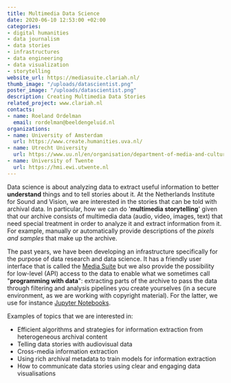 ```yaml
---
title: Multimedia Data Science
date: 2020-06-10 12:53:00 +02:00
categories:
- digital humanities
- data journalism
- data stories
- infrastructures
- data engineering
- data visualization
- storytelling
website_url: https://mediasuite.clariah.nl/
thumb_image: "/uploads/datascientist.png"
poster_image: "/uploads/datascientist.png"
description: Creating Multimedia Data Stories
related_project: www.clariah.nl
contacts:
- name: Roeland Ordelman
  email: rordelman@beeldengeluid.nl
organizations:
- name: University of Amsterdam
  url: https://www.create.humanities.uva.nl/
- name: Utrecht University
  url: https://www.uu.nl/en/organisation/department-of-media-and-culture-studies
- name: University of Twente
  url: https://hmi.ewi.utwente.nl
---
```


Data science is about analyzing data to extract useful information to better **understand** things and to tell stories about it. At the Netherlands Institute for Sound and Vision, we are interested in the stories that can be told with archival data. In particular, how we can do '**multimedia storytelling**' given that our archive consists of multimedia data (audio, video, images, text) that need special treatment in order to analyze it and extract information from it. For example, manually or automatically provide descriptions of the *pixels and samples* that make up the archive.

The past years, we have been developing an infrastructure specifically for the purpose of data research and data science. It has a friendly user interface that is called the [Media Suite](https://mediasuite.clariah.nl/) but we also provide the possibility for low-level (API) access to the data to enable what we sometimes call "**programming with data**": extracting parts of the archive to pass the data through filtering and analysis pipelines you create yourselves (in a secure environment, as we are working with copyright material). For the latter, we use for instance [Jupyter Notebooks](https://jupyter.org/).

Examples of topics that we are interested in:
* Efficient algorithms and strategies for information extraction from heterogeneous archival content
* Telling data stories with audiovisual data
* Cross-media information extraction
* Using rich archival metadata to train models for information extraction  
* How to communicate data stories using clear and engaging data visualisations

